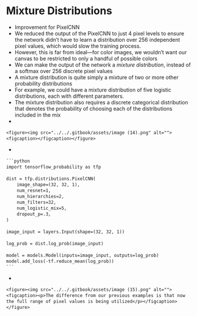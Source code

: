 # Mixture Distributions

* Improvement for PixelCNN
* We reduced the output of the PixelCNN to just 4 pixel levels to ensure the network didn’t have to learn a distribution over 256 independent pixel values, which would slow the training process.
* However, this is far from ideal—for color images, we wouldn’t want our canvas to be restricted to only a handful of possible colors
* We can make the output of the network a _mixture distribution_, instead of a softmax over 256 discrete pixel values
* A mixture distribution is quite simply a mixture of two or more other probability distributions
* For example, we could have a mixture distribution of five logistic distributions, each with different parameters.&#x20;
* The mixture distribution also requires a discrete categorical distribution that denotes the probability of choosing each of the distributions included in the mix
*

    <figure><img src="../../.gitbook/assets/image (14).png" alt=""><figcaption></figcaption></figure>
*

    ```python
    import tensorflow_probability as tfp

    dist = tfp.distributions.PixelCNN(
        image_shape=(32, 32, 1),
        num_resnet=1,
        num_hierarchies=2,
        num_filters=32,
        num_logistic_mix=5,
        dropout_p=.3,
    ) 

    image_input = layers.Input(shape=(32, 32, 1)) 

    log_prob = dist.log_prob(image_input)

    model = models.Model(inputs=image_input, outputs=log_prob) 
    model.add_loss(-tf.reduce_mean(log_prob))
    ```
*

    <figure><img src="../../.gitbook/assets/image (15).png" alt=""><figcaption><p>The difference from our previous examples is that now the full range of pixel values is being utilized</p></figcaption></figure>
